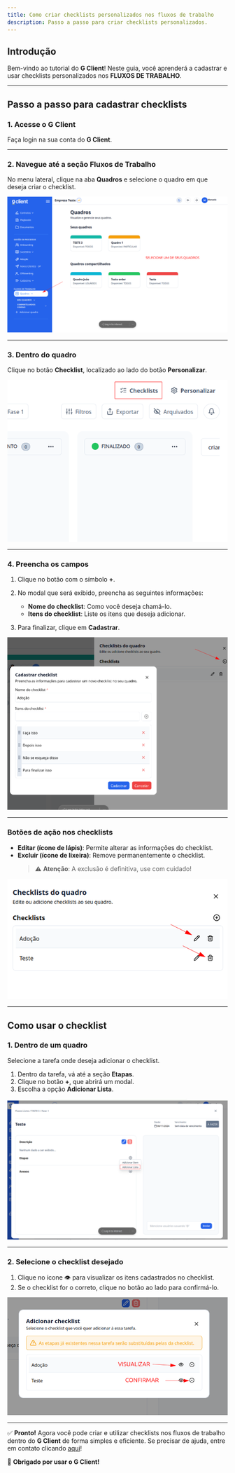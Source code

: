```yaml
---
title: Como criar checklists personalizados nos fluxos de trabalho
description: Passo a passo para criar checklists personalizados.
---
```


## Introdução

Bem-vindo ao tutorial do **G Client**! Neste guia, você aprenderá a cadastrar e usar checklists personalizados nos **FLUXOS DE TRABALHO**.

---

## Passo a passo para cadastrar checklists

### 1. Acesse o G Client

Faça login na sua conta do **G Client**.

---

### 2. Navegue até a seção **Fluxos de Trabalho**

No menu lateral, clique na aba **Quadros** e selecione o quadro em que deseja criar o checklist.

![Ilustração de como acessar quadros](./img/custom-checklist/example-01.png)

---

### 3. Dentro do quadro

Clique no botão **Checklist**, localizado ao lado do botão **Personalizar**.

![Botão Checklist no quadro](./img/custom-checklist/example-02.png)

---

### 4. Preencha os campos

1. Clique no botão com o símbolo **+**.
2. No modal que será exibido, preencha as seguintes informações:

   - **Nome do checklist**: Como você deseja chamá-lo.
   - **Itens do checklist**: Liste os itens que deseja adicionar.

3. Para finalizar, clique em **Cadastrar**.

![Modal para criação de checklist](./img/custom-checklist/example-03.png)

---

### Botões de ação nos checklists

- **Editar (ícone de lápis)**: Permite alterar as informações do checklist.
- **Excluir (ícone de lixeira)**: Remove permanentemente o checklist.
  > ⚠️ **Atenção**: A exclusão é definitiva, use com cuidado!

![Botões de ação nos checklists](./img/custom-checklist/example-04.png)

---

## Como usar o checklist

### 1. Dentro de um quadro

Selecione a tarefa onde deseja adicionar o checklist.

1. Dentro da tarefa, vá até a seção **Etapas**.
2. Clique no botão **+**, que abrirá um modal.
3. Escolha a opção **Adicionar Lista**.

![Adicionando lista à tarefa](./img/custom-checklist/example-05.png)

---

### 2. Selecione o checklist desejado

1. Clique no ícone 👁️ para visualizar os itens cadastrados no checklist.
2. Se o checklist for o correto, clique no botão ao lado para confirmá-lo.

![Selecionando e confirmando o checklist](./img/custom-checklist/example-06.png)

---

✅ **Pronto!** Agora você pode criar e utilizar checklists nos fluxos de trabalho dentro do **G Client** de forma simples e eficiente. Se precisar de ajuda, entre em contato clicando [aqui](https://api.whatsapp.com/send?phone=5544997046569&text=Preciso%20de%20ajuda%20sobre%20um%20tutorial)!

🎉 **Obrigado por usar o G Client!**
